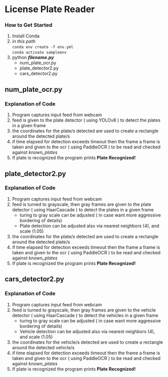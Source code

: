 # License Plate Reader

### How to Get Started
1. Install Conda
2. *in this path*\
 `conda env create -f env.yml`\
 `conda activate sampleenv`
3. python ***filename.py***
    - num_plate_ocr.py
    - plate_detector2.py
    - cars_detector2.py

## num_plate_ocr.py

### Explanation of Code
1. Program captures input feed from webcam
2. feed is given to the plate detector ( using YOLOv8 ) to detect the plates in a given frame
3. the coordinates for the plate/s detected are used to create a rectangle around the detected plate/s
4. if time elapsed for detection exceeds timeout then the frame a frame is taken and given to the ocr ( using PaddleOCR ) to be read and checked against *known_plates*
5. If plate is recognized the program prints **Plate Recognized!**

## plate_detector2.py

### Explanation of Code
1. Program captures input feed from webcam
2. feed is turned to grayscale, then gray frames are given to the plate detector ( using HaarCascade ) to detect the plates in a given frame
    - turing to gray scale can be adjusted ( in case want more aggressive bordering of details)
    - Plate detection can be adjusted also via nearest neighbors (4), and scale (1.05)
3. the coordinates for the plate/s detected are used to create a rectangle around the detected plate/s
4. if time elapsed for detection exceeds timeout then the frame a frame is taken and given to the ocr ( using PaddleOCR ) to be read and checked against *known_plates*
5. If plate is recognized the program prints **Plate Recognized!**

## cars_detector2.py

### Explanation of Code
1. Program captures input feed from webcam
2. feed is turned to grayscale, then gray frames are given to the vehicle detector ( using HaarCascade ) to detect the vehicles in a given frame
    - turing to gray scale can be adjusted ( in case want more aggressive bordering of details)
    - Vehicle detection can be adjusted also via nearest neighbors (4), and scale (1.05)
3. the coordinates for the vehicle/s detected are used to create a rectangle around the detected vehicle/s
4. if time elapsed for detection exceeds timeout then the frame a frame is taken and given to the ocr ( using PaddleOCR ) to be read and checked against *known_plates*
5. If plate is recognized the program prints **Plate Recognized!**
